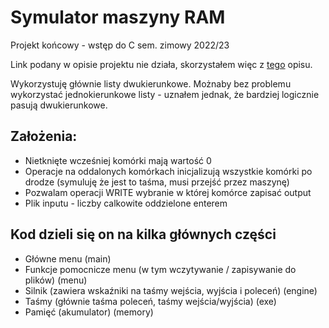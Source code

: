 # Symulator maszyny RAM

Projekt końcowy - wstęp do C sem. zimowy 2022/23

Link podany w opisie projektu nie działa, skorzystałem więc z [tego](http://www.math.uni.wroc.pl/~msliw/RAMopis.pdf) opisu.

Wykorzystuję głównie listy dwukierunkowe. Możnaby bez problemu wykorzystać jednokierunkowe listy - uznałem jednak, że bardziej logicznie pasują dwukierunkowe.

## Założenia:
- Nietknięte wcześniej komórki mają wartość 0
- Operacje na oddalonych komórkach inicjalizują wszystkie komórki po drodze (symuluję że jest to taśma, musi przejść przez maszynę)
- Pozwalam operacji WRITE wybranie w której komórce zapisać output
- Plik inputu - liczby calkowite oddzielone enterem

## Kod dzieli się on na kilka głównych części
- Główne menu (main)
- Funkcje pomocnicze menu (w tym wczytywanie / zapisywanie do plików) (menu)
- Silnik (zawiera wskaźniki na taśmy wejścia, wyjścia i poleceń) (engine)
- Taśmy (głównie taśma poleceń, taśmy wejścia/wyjścia) (exe)
- Pamięć (akumulator) (memory)
